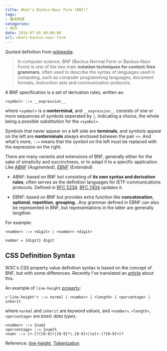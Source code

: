 ```yaml
---
title: What's Backus-Naur Form (BNF)?
tags:
- 编译原理
categories:
- 自问
date: 2016-07-05 00:00:00
url: whats-backus-naur-form
---
```


Quoted definition from [wikipedia](https://en.wikipedia.org/wiki/Backus%E2%80%93Naur_Form):

> In computer science, BNF (Backus Normal Form or Backus–Naur Form) is one of the two main **notation techniques for context-free grammars**, often used to describe the syntax of languages used in computing, such as computer programming languages, document formats, instruction sets and communication protocols.

A BNF specification is a set of derivation rules, written as:

```bnf
<symbol> ::= __expression__
```

<!-- more -->

where `<symbol>` is a **nonterminal**, and `__expression__` consists of one or more sequences of symbols seperated by `|`, indicating a choice, the whole being a possible substitution for the `<symbol>`.

Symbols that never appear on a left side are **terminals**, and symbols appear on the left are **nonterminals** always enclosed between the pair `<>`. And what's more, `::=` means that the symbol on the left must be replaced with the expression on the right.

There are many variants and extensions of BNF, generally either for the sake of simplicity and succinctness, or to adapt it to a specific application. Like *[ABNF](https://en.wikipedia.org/wiki/Augmented_Backus%E2%80%93Naur_Form) (Augmented), [EBNF](https://en.wikipedia.org/wiki/Extended_Backus%E2%80%93Naur_Form) (Extended)*.

* ABNF: based on BNF but consisting of **its own syntax and derivation rules**, often serves as the definition languages for IETF communications protocols. Defined in [RFC 5234](https://tools.ietf.org/html/rfc5234). [RFC 7404](https://tools.ietf.org/html/rfc7405) updates it.

* EBNF: based on BNF but provides extra function like **concatenation**, **optional**, **repetition**, **grouping**...Any grammar defined in EBNF can also be represented in BNF, but representations in the latter are generally lengthier.

For example:

```bnf
<number> ::= <digit> | <number> <digit>

number = {digit} digit
```

## CSS Definition Syntax

W3C's CSS property value definition syntax is based on the concept of BNF, but with some differences. Recently I've translated an [article](http://www.zcfy.cc/article/understanding-the-css-property-value-syntax-ndash-smashing-magazine-390.html) about this.

An example of `line-height` [property]():

```bnf
<'line-height'> ::= normal | <number> | <length> | <percentage> | inherit
```

where `normal` and `inherit` are *keyword values*, and `<number>`, `<length>`, `<percentage>` are *basic data types*.

```bnf
<number> ::= {num}
<percentage> ::= {num}%
<num> ::= [+-]?([0-9]+|[0-9]*\.[0-9]+)(e[+-]?[0-9]+)?
```

Reference: [line-height](https://www.w3.org/TR/CSS22/visudet.html#propdef-line-height), [Tokenization](https://www.w3.org/TR/CSS22/syndata.html#tokenization)
